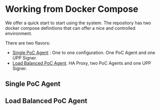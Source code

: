# Working from Docker Compose

We offer a quick start to start using the system. The repository has two docker compose definitions that can offer a nice and controlled environment.

There are two flavors:

- [Single PoC Agent](#single-poc-agent) : One  to one configuration. One PoC Agent and one UPP Signer.
- [Load Balanced PoC Agent](#load-balanced-poc-agent). HA Proxy, two PoC Agents and one UPP Signer.

## Single PoC Agent

## Load Balanced PoC Agent



